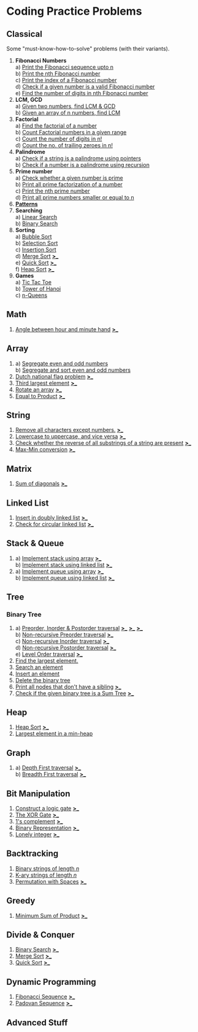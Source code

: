 # Coding Practice Problems
## Classical
Some "must-know-how-to-solve" problems (with their variants).
 1. **Fibonacci Numbers**  
  a) [Print the Fibonacci sequence upto n](../master/Classical/1A.cc)  
  b) [Print the nth Fibonacci number](../master/Classical/1B.cc)  
  c) [Print the index of a Fibonacci number](../master/Classical/1C.cc)  
  d) [Check if a given number is a valid Fibonacci number](../master/Classical/1D.cc)  
  e) [Find the number of digits in nth Fibonacci number](../master/Classical/1E.cc)  
 2. **LCM, GCD**  
  a) [Given two numbers, find LCM & GCD](../master/Classical/2A.cc)  
  b) [Given an array of n numbers, find LCM](../master/Classical/2B.cc)
 3. **Factorial**  
  a) [Find the factorial of a number](../master/Classical/3A.cc)  
  b) [Count Factorial numbers in a given range](../master/Classical/3B.cc)  
  c) [Count the number of digits in n!](../master/Classical/3C.cc)  
  d) [Count the no. of trailing zeroes in n!](../master/Classical/3D.cc)  
 4. **Palindrome**  
  a) [Check if a string is a palindrome using pointers](../master/Classical/4A.cc)  
  b) [Check if a number is a palindrome using recursion](../master/Classical/4B.cc)  
 5. **Prime number**  
  a) [Check whether a given number is prime](../master/Classical/5A.cc)  
  b) [Print all prime factorization of a number](../master/Classical/5B.cc)  
  c) [Print the nth prime number](../master/Classical/5C.cc)  
  d) [Print all prime numbers smaller or equal to n](../master/Classical/5D.cc)  
 6. **[Patterns](../master/Assets/Patterns.png)**  
 7. **Searching**  
  a) [Linear Search](../master/Classical/7A.cc)  
  b) [Binary Search](../master/Classical/7B.cc)  
 8. **Sorting**  
  a) [Bubble Sort](../master/Classical/8A.cc)  
  b) [Selection Sort](../master/Classical/8B.cc)  
  c) [Insertion Sort](../master/Classical/8C.cc)  
  d) [Merge Sort](../master/Classical/8D.cc) [**>_**](http://www.practice.geeksforgeeks.org/problem-page.php?pid=700150)  
  e) [Quick Sort](../master/Classical/8E.cc) [**>_**](http://www.practice.geeksforgeeks.org/problem-page.php?pid=700151)  
  f) [Heap Sort](../master/Heap/1.cc) [**>_**](http://www.practice.geeksforgeeks.org/problem-page.php?pid=700167)  
 9. **Games**  
  a) [Tic Tac Toe](../master/Classical/9A.cc)  
  b) [Tower of Hanoi](../master/Classical/9B.cc)  
  c) [n-Queens](../master/Classical/9C.cc)  

## Math
 1. [Angle between hour and minute hand](../master/Math/1.cc) [**>_**](http://www.practice.geeksforgeeks.org/problem-page.php?pid=844)  

## Array
 1. a) [Segregate even and odd numbers](../master/Array/1A.cc)  
    b) [Segregate and sort even and odd numbers](../master/Array/1B.cc)  
 2. [Dutch national flag problem](../master/Array/2.cc) [**>_**](http://www.practice.geeksforgeeks.org/problem-page.php?pid=341)  
 3. [Third largest element](../master/Array/3.cc) [**>_**](http://www.practice.geeksforgeeks.org/problem-page.php?pid=700312)  
 4. [Rotate an array](../master/Array/4.cc) [**>_**](http://www.practice.geeksforgeeks.org/problem-page.php?pid=924)  
 5. [Equal to Product](../master/Array/5.cc) [**>_**](http://www.practice.geeksforgeeks.org/problem-page.php?pid=667)  

## String
 1. [Remove all characters except numbers.](../master/String/1.cc) [**>_**](http://www.practice.geeksforgeeks.org/problem-page.php?pid=398)  
 2. [Lowercase to uppercase, and vice versa](../master/String/2.cc) [**>_**](http://www.practice.geeksforgeeks.org/problem-page.php?pid=983)  
 3. [Check whether the reverse of all substrings of a string are present](../master/String/3.cc) [**>_**](http://www.practice.geeksforgeeks.org/problem-page.php?pid=1431)  
 4. [Max-Min conversion](../master/String/4.cc) [**>_**](http://www.practice.geeksforgeeks.org/problem-page.php?pid=1436)  
 
## Matrix
 1. [Sum of diagonals](../master/Matrix/1.cc) [**>_**](http://www.practice.geeksforgeeks.org/problem-page.php?pid=1310)  

## Linked List
 1. [Insert in doubly linked list](../master/List/1.cc) [**>_**](http://www.practice.geeksforgeeks.org/problem-page.php?pid=700232)  
 2. [Check for circular linked list](../master/List/2.cc) [**>_**](http://www.practice.geeksforgeeks.org/problem-page.php?pid=700172)  

## Stack & Queue
 1. a) [Implement stack using array](../master/Stack-Queue/1A.cc) [**>_**](http://www.practice.geeksforgeeks.org/problem-page.php?pid=700208)  
    b) [Implement stack using linked list](../master/Stack-Queue/1B.cc) [**>_**](http://www.practice.geeksforgeeks.org/problem-page.php?pid=700207)  
 2. a) [Implement queue using array](../master/Stack-Queue/2A.cc) [**>_**](http://www.practice.geeksforgeeks.org/problem-page.php?pid=700211)  
    b) [Implement queue using linked list](../master/Stack-Queue/2B.cc) [**>_**](http://www.practice.geeksforgeeks.org/problem-page.php?pid=700210)  

## Tree
### Binary Tree
 1. a) [Preorder, Inorder & Postorder traversal](../master/Tree/Binary/1A.cc) [**>_**](http://www.practice.geeksforgeeks.org/problem-page.php?pid=700319) [**>_**](http://www.practice.geeksforgeeks.org/problem-page.php?pid=700135) [**>_**](http://www.practice.geeksforgeeks.org/problem-page.php?pid=700199)   
    b) [Non-recursive Preorder traversal](../master/Tree/Binary/1B.cc) [**>_**](http://www.practice.geeksforgeeks.org/problem-page.php?pid=700319)  
    c) [Non-recursive Inorder traversal](../master/Tree/Binary/1C.cc) [**>_**](http://www.practice.geeksforgeeks.org/problem-page.php?pid=700135)  
    d) [Non-recursive Postorder traversal](../master/Tree/Binary/1D.cc) [**>_**](http://www.practice.geeksforgeeks.org/problem-page.php?pid=700199)  
    e) [Level Order traversal](../master/Tree/Binary/1E.cc) [**>_**](http://www.practice.geeksforgeeks.org/problem-page.php?pid=700248)  
 2. [Find the largest element.](../master/Tree/Binary/2.cc)  
 3. [Search an element](../master/Tree/Binary/3.cc)  
 4. [Insert an element](../master/Tree/Binary/4.cc)  
 5. [Delete the binary tree](../master/Tree/Binary/5.cc)  
 6. [Print all nodes that don't have a sibling](../master/Tree/Binary/6.cc) [**>_**](http://www.practice.geeksforgeeks.org/problem-page.php?pid=700228)  
 7. [Check if the given binary tree is a Sum Tree](../master/Tree/Binary/7.cc) [**>_**](http://www.practice.geeksforgeeks.org/problem-page.php?pid=700179)  

## Heap
 1. [Heap Sort](../master/Heap/1.cc) [**>_**](http://www.practice.geeksforgeeks.org/problem-page.php?pid=700167)  
 2. [Largest element in a min-heap](../master/Heap/2.cc)  

## Graph
 1. a) [Depth First traversal](../master/Graph/1.cc) [**>_**](http://www.practice.geeksforgeeks.org/problem-page.php?pid=700203)  
	b) [Breadth First traversal](../master/Graph/2.cc) [**>_**](http://www.practice.geeksforgeeks.org/problem-page.php?pid=700217)  

## Bit Manipulation
 1. [Construct a logic gate](../master/Bit/1.cc) [**>_**](http://www.practice.geeksforgeeks.org/problem-page.php?pid=1365)  
 2. [The XOR Gate](../master/Bit/2.cc) [**>_**](http://www.practice.geeksforgeeks.org/problem-page.php?pid=1353)  
 3. [1's complement](../master/Bit/3.cc) [**>_**](http://www.practice.geeksforgeeks.org/problem-page.php?pid=1338)  
 4. [Binary Representation](../master/Bit/4.cc) [**>_**](http://www.practice.geeksforgeeks.org/problem-page.php?pid=602)  
 5. [Lonely integer](../master/Bit/5.cc) [**>_**](http://www.practice.geeksforgeeks.org/problem-page.php?pid=167)  

## Backtracking
 1. [Binary strings of length *n*](../master/Backtracking/1.cc)  
 2. [K-ary strings of length *n* ](../master/Backtracking/2.cc)  
 3. [Permutation with Spaces](../master/Backtracking/3.cc) [**>_**](http://www.practice.geeksforgeeks.org/problem-page.php?pid=1267)  

## Greedy
 1. [Minimum Sum of Product](../master/Greedy/1.cc) [**>_**](http://www.practice.geeksforgeeks.org/problem-page.php?pid=1532)  

## Divide & Conquer
 1. [Binary Search](../master/Classical/7B.cc) [**>_**](http://www.practice.geeksforgeeks.org/problem-page.php?pid=700238)  
 2. [Merge Sort](../master/Classical/8D.cc) [**>_**](http://www.practice.geeksforgeeks.org/problem-page.php?pid=700150)  
 3. [Quick Sort](../master/Classical/8E.cc) [**>_**](http://www.practice.geeksforgeeks.org/problem-page.php?pid=700151)  

## Dynamic Programming
 1. [Fibonacci Sequence](../master/DP/1.cc) [**>_**](http://www.practice.geeksforgeeks.org/problem-page.php?pid=294)  
 2. [Padovan Sequence](../master/DP/2.cc) [**>_**](http://www.practice.geeksforgeeks.org/problem-page.php?pid=1458)  

## Advanced Stuff
